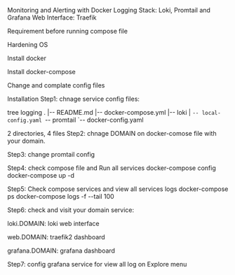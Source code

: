 Monitoring and Alerting with Docker
Logging Stack: Loki, Promtail and Grafana
Web Interface: Traefik

Requirement before running compose file


Hardening OS


Install docker


Install docker-compose


Change and complate config files



Installation
Step1: chnage service config files:

tree logging
.
|-- README.md
|-- docker-compose.yml
|-- loki
|   `-- local-config.yaml
`-- promtail
    `-- docker-config.yaml

2 directories, 4 files
Step2: chnage DOMAIN on docker-comose file with your domain.

Step3: change promtail config

Step4: check compose file and Run all services
docker-compose config
docker-compose up -d

Step5: Check compose services and view all services logs
docker-compose ps
docker-compose logs -f --tail 100

Step6: check and visit your domain service:


loki.DOMAIN: loki web interface


web.DOMAIN: traefik2 dashboard


grafana.DOMAIN: grafana dashboard


Step7: config grafana service for view all log on Explore menu
